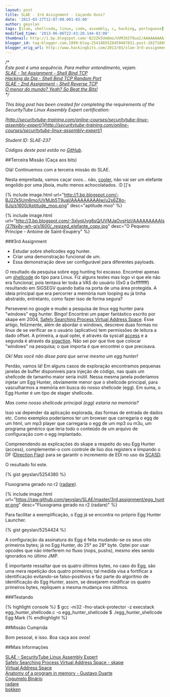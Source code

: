 ```yaml
---
layout: post
title: SLAE - 3rd Assignment - Caçando Ovos?
date: '2013-03-27T12:07:00.001-03:00'
author: geyslan
tags: [slae, shellcode, linux, code, assembly, c, hacking, portuguese]
modified_time: '2013-06-06T22:43:20.144-03:00'
thumbnail: http://1.bp.blogspot.com/-BJ2Zk5Um6mo/UVMJb5T9uaI/AAAAAAAAAIw/u2s6Z8o-6Js/s72-c/Aptitude_moo.png
blogger_id: tag:blogger.com,1999:blog-2541885528459487831.post-2827188970984295225
blogger_orig_url: http://www.hackingbits.com/2013/03/slae-3rd-assignment-cacando-ovos.html
---
```


*/\*<br>
Este post é uma sequência. Para melhor entendimento, vejam:<br>
[SLAE - 1st Assignment - Shell Bind TCP](/slae-1st-assignment-shell-bind-tcp.html)<br>
[Hacking do Dia - Shell Bind TCP Random Port](/hacking-do-dia-shell-bind-tcp-random.html)<br>
[SLAE - 2nd Assignment - Shell Reverse TCP](/slae-2nd-assignment-shell-reverse-tcp.html)<br>
[O menor do mundo? Yeah? So Beat the Bits!](/o-menor-do-mundo-yeah-so-beat-bits.html)<br>
\*/*

<!--more-->

*This blog post has been created for completing the requirements of the
SecurityTube Linux Assembly Expert certification:*

*[http://securitytube-training.com/online-courses/securitytube-linux-assembly-expert/](http://securitytube-training.com/online-courses/securitytube-linux-assembly-expert/)*

*Student ID: SLAE-237*

*Códigos deste post estão no [GitHub](https://github.com/geyslan/SLAE/tree/master/3rd.assignment)*.

##Terceira Missão (Caça aos bits)

Olá! Continuemos com a terceira missão do SLAE.

Nesta empreitada, vamos caçar ovos... não,
[cooler](https://plus.google.com/100365453402860467427), não vai ser um elefante
engolido por uma jiboia, muito menos achocolatados. :D []'s

{% include image.html url="http://1.bp.blogspot.com/-BJ2Zk5Um6mo/UVMJb5T9uaI/AAAAAAAAAIw/u2s6Z8o-6Js/s1600/Aptitude_moo.png" desc="aptitude moo" %}

{% include image.html url="http://3.bp.blogspot.com/-3xIyqUvg8sQ/UVMJaOvsHzI/AAAAAAAAAIs/27Nx8y-wh-g/s1600/_resized_elefante_copy.jpg" desc="O Pequeno Príncipe - Antoine de Saint-Exupéry" %}

###3rd Assignment

- Estudar sobre shellcodes egg hunter.
- Criar uma demonstração funcional de um.
- Essa demonstração deve ser configurável para diferentes payloads.

O resultado da pesquisa sobre egg hunting foi escasso. Encontrei apenas um
[shellcode](http://shell-storm.org/shellcode/files/shellcode-784.php) do tipo
para Linux. Fiz alguns testes mas logo vi que ele não era funcional, pois
tentava ler toda a VAS do usuário (0x0 a 0xffffffff) resultando em SIGSEGV
quando batia na porta de uma área protegida. A ideia principal que era percorrer
a memória num looping eu já tinha abstraído, entretanto, como fazer isso de
forma segura?

Perseverei no google e mudei a pesquisa de linux egg hunter para "windows" egg
hunter. Bingo! Encontrei um paper fantástico escrito por skape em 2004, [Safely
Searching Process Virtual Address
Space](http://hick.org/code/skape/papers/egghunt-shellcode.pdf). Esse artigo,
felizmente, além de abordar o windows, descreve duas formas no linux de se
verificar se o usuário (aplicativo) tem permissões de leitura a dado offset. A
primeira, a qual optei, é através da syscall
[access](http://linux.die.net/man/2/access) e a segunda é através da
[sigaction](http://linux.die.net/man/2/sigaction). Não sei por que tive que
colocar "windows" na pesquisa; o que importa é que encontrei o que precisava.

*Ok! Mas você não disse para que serve mesmo um egg hunter!*

Perdão, vamos lá! Em alguns casos de exploração encontramos pequenas janelas de
buffer disponíveis para injeção de código, nas quais um shellcode de tamanho
maior seria inútil. Nessa mesma janela poderíamos injetar um Egg Hunter,
obviamente menor que o shellcode principal, para vasculharmos a memória em busca
do nosso shellcode (egg). Em suma, o Egg Hunter é um tipo de stager shellcode.

*Mas como nosso shellcode principal (egg) estaria na memória?*

Isso vai depender da aplicação explorada, das formas de entrada de dados etc.
Como exemplos poderíamos ter um browser que carregaria o egg de um html, um mp3
player que carregaria o egg de um mp3 ou m3u, um programa genérico que leria
todo o conteúdo de um arquivo de configuração com o egg implantado.

Compreendendo as explicações do skape a respeito do seu Egg Hunter (access),
complementei-o com controle de lixo dos registers e limpando o DF ([Direction
Flag](http://en.wikipedia.org/wiki/Direction_flag)) para se garantir o
incremento de EDI no uso da [SCASD](http://faydoc.tripod.com/cpu/scasd.htm).

O resultado foi este.

{% gist geyslan/5254380 %}

Fluxograma gerado no r2 ([radare](http://www.radare.org/)).

{% include image.html url="https://raw.github.com/geyslan/SLAE/master/3rd.assignment/egg_hunter.png" desc="Fluxograma gerado no r2 (radare)" %}

Para facilitar a exemplificação, o Egg já se encontra no próprio Egg Hunter
Launcher.

{% gist geyslan/5254424 %}

A configuração da assinatura do Egg é feita mudando-se os seus oito primeiros
bytes; já no Egg Hunter, do 25° ao 28° byte. Optei por usar opcodes que não
interferem no fluxo (nops, pushs), mesmo eles sendo ignorados no último JMP.

É importante ressaltar que os quatro últimos bytes, no caso do Egg, são uma mera
repetição dos quatro primeiros; tal medida visa a fortificar a identificação
evitando-se falso-positivos e faz parte do algoritmo de identificação do Egg
Hunter, assim, se desejarem modificar os quatro primeiros bytes, repliquem a
mesma mudança nos últimos.

###Testando

{% highlight console %}
$ gcc -m32 -fno-stack-protector -z execstack egg_hunter_shellcode.c -o egg_hunter_shellcode
$ ./egg_hunter_shellcode
Egg Mark
{% endhighlight %}

##Missão Cumprida

Bom pessoal, é isso. Boa caça aos ovos!

##Mais Informações

[SLAE - SecurityTube Linux Assembly Expert](http://securitytube-training.com/online-courses/securitytube-linux-assembly-expert/)<br>
[Safely Searching Process Virtual Address Space - skape](http://hick.org/code/skape/papers/egghunt-shellcode.pdf)<br>
[Virtual Address Space](http://en.wikipedia.org/wiki/Virtual_address_space)<br>
[Anatomy of a program in memory - Gustavo Duarte](http://duartes.org/gustavo/blog/post/anatomy-of-a-program-in-memory)<br>
[Cogumelo Binário](http://0fx66.com/files/zines/cogumelo-binario/)<br>
[radare](http://radare.org/)<br>
[bokken](http://inguma.eu/projects/bokken)<br>
